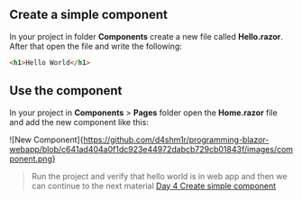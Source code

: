 ## Create a simple component

In your project in folder **Components** create a new file called **Hello.razor**. After that open the file and write the following:

```html
<h1>Hello World</h1>
```

## Use the component

In your project in **Components** > **Pages** folder open the **Home.razor** file and add the new component like this:

![New Component]{https://github.com/d4shm1r/programming-blazor-webapp/blob/c641ad404a0f1dc923e44972dabcb729cb01843f/images/component.png}


> Run the project and verify that hello world is in web app and then we can continue to the next material [Day 4 Create simple component](https://github.com/d4shm1r/programming-blazor-webapp/blob/main/Week%201/Day%202%20Creating%20a%20basic%20blazor%20Project.md)

